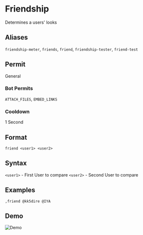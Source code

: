 # Friendship
Determines a users' looks

## Aliases
`friendship-meter`, `friends`, `friend`, `friendship-tester`, `friend-test`
## Permit
General
### Bot Permits
`ATTACH_FILES`, `EMBED_LINKS`
### Cooldown
1 Second
## Format
`friend <user1> <user2>`
## Syntax
`<user1>` - First User to compare `<user2>` - Second User to compare
## Examples
`,friend @kk5dire @IYA`
## Demo 
![Demo](https://i.ibb.co/d4rT4KG/friend.gif)

